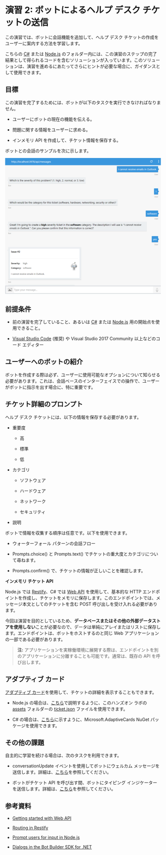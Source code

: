 # 演習 2: ボットによるヘルプ デスク チケットの送信

この演習では、ボットに会話機能を追加して、ヘルプ デスク
チケットの作成をユーザーに案内する方法を学習します。

こちらの
[C\#](./CSharp/exercise2-TicketSubmissionDialog)
または
[Node.js](./Node/exercise2-TicketSubmissionDialog)
のフォルダー内には、この演習のステップの完了結果として得られるコードを含むソリューションが入っています。このソリューションは、演習を進めるにあたってさらにヒントが必要な場合に、ガイダンスとして使用できます。

## 目標

この演習を完了するためには、ボットが以下のタスクを実行できなければなりません。

-   ユーザーにボットの現在の機能を伝える。

-   問題に関する情報をユーザーに求める。

-   インメモリ API を作成して、チケット情報を保存する。

ボットとの会話のサンプルを次に示します。

![](media/bf7e1ba750417a14d01b30f4c3ae7abc.png)

## 前提条件

-   前の演習を完了していること、あるいは
    [C\#](./CSharp/exercise1-EchoBot)
    または
    [Node.js](./Node/exercise1-EchoBot)
    用の開始点を使用できること。

-   [Visual Studio Code](https://code.visualstudio.com/download) (推奨) や
    Visual Studio 2017 Community 以上などのコード エディター

## ユーザーへのボットの紹介

ボットを作成する際は必ず、ユーザーに使用可能なオプションについて知らせる必要があります。これは、会話ベースのインターフェイスでの操作で、ユーザーがボットに指示を出す場合に、特に重要です。

## チケット詳細のプロンプト

ヘルプ デスク チケットには、以下の情報を保存する必要があります。

-   重要度

    -   高

    -   標準

    -   低

-   カテゴリ

    -   ソフトウェア

    -   ハードウェア

    -   ネットワーク

    -   セキュリティ

-   説明

ボットで情報を収集する順序は任意です。以下を使用できます。

-   ウォーターフォール パターンの会話フロー

-   Prompts.choice() と Prompts.text()
    でチケットの重大度とカテゴリについて尋ねます。

-   Prompts.confirm() で、チケットの情報が正しいことを確認します。

**インメモリ チケット API**

Node.js では [Restify](http://restify.com/)、C\# では [Web
API](https://www.asp.net/web-api) を使用して、基本的な HTTP
エンドポイントを作成し、チケットをメモリに保存します。このエンドポイントでは、メッセージ本文としてのチケットを含む
POST 呼び出しを受け入れる必要があります。

今回は演習を目的としているため、**データベースまたはその他の外部データストアを使用しない**ことが必要なので、データは単純にアレイまたはリストに保存します。エンドポイントは、ボットをホストするのと同じ
Web アプリケーションの一部である必要があります。

> **注:**
アプリケーションを実稼働環境に展開する際は、エンドポイントを別のアプリケーションに分離することも可能です。通常は、既存の
API を呼び出します。

## アダプティブ カード

[アダプティブ
カード](http://adaptivecards.io/)を使用して、チケットの詳細を表示することもできます。

-   Node.js
    の場合は、[こちら](https://docs.microsoft.com/en-us/bot-framework/rest-api/bot-framework-rest-connector-add-rich-cards#adaptive-card)で説明するように、このハンズオン
    ラボの
    [assets](./assets)
    フォルダーの
    [ticket.json](./assets/exercise2-TicketSubmissionDialog/ticket.json)
    ファイルを使用できます。

-   C\#
    の場合は、[こちら](https://docs.microsoft.com/en-us/bot-framework/dotnet/bot-builder-dotnet-add-rich-card-attachments#a-idadaptive-carda-add-an-adaptive-card-to-a-message)に示すように、Microsoft.AdaptiveCards
    NuGet パッケージを使用できます。

## その他の課題

自主的に学習を続ける場合は、次のタスクを利用できます。

-   conversationUpdate イベントを使用してボットにウェルカム
    メッセージを送信します。詳細は、[こちら](https://docs.microsoft.com/en-us/bot-framework/nodejs/bot-builder-nodejs-handle-conversation-events#greet-a-user-on-conversation-join)を参照してください。

-   ボットがチケット API を呼び出す間、ボットにタイピング
    インジケーターを送信します。詳細は、[こちら](https://docs.microsoft.com/en-us/bot-framework/nodejs/bot-builder-nodejs-send-typing-indicator)を参照してください。

## 参考資料

-   [Getting started with Web
    API](https://docs.microsoft.com/en-us/aspnet/web-api/overview/getting-started-with-aspnet-web-api/tutorial-your-first-web-api)

-   [Routing in Restify](http://restify.com/#common-handlers-serveruse)

-   [Prompt users for input in
    Node.js](https://docs.microsoft.com/en-us/bot-framework/nodejs/bot-builder-nodejs-dialog-prompt)

-   [Dialogs in the Bot Builder SDK for
    .NET](https://docs.microsoft.com/en-us/bot-framework/dotnet/bot-builder-dotnet-dialogs)
